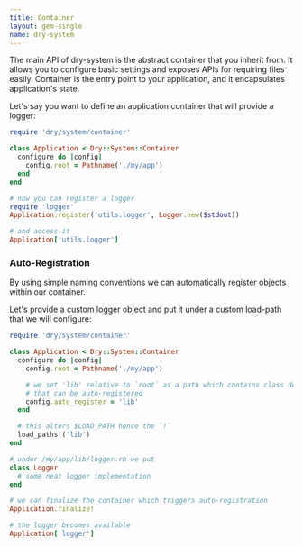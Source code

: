 ```yaml
---
title: Container
layout: gem-single
name: dry-system
---
```


The main API of dry-system is the abstract container that you inherit from. It allows you to configure basic settings and exposes APIs for requiring files easily. Container is the entry point to your application, and it encapsulates application's state.

Let's say you want to define an application container that will provide a logger:

``` ruby
require 'dry/system/container'

class Application < Dry::System::Container
  configure do |config|
    config.root = Pathname('./my/app')
  end
end

# now you can register a logger
require 'logger'
Application.register('utils.logger', Logger.new($stdout))

# and access it
Application['utils.logger']
```

### Auto-Registration

By using simple naming conventions we can automatically register objects within our container.

Let's provide a custom logger object and put it under a custom load-path that we will configure:

``` ruby
require 'dry/system/container'

class Application < Dry::System::Container
  configure do |config|
    config.root = Pathname('./my/app')

    # we set 'lib' relative to `root` as a path which contains class definitions
    # that can be auto-registered
    config.auto_register = 'lib'
  end

  # this alters $LOAD_PATH hence the `!`
  load_paths!('lib')
end

# under /my/app/lib/logger.rb we put
class Logger
  # some neat logger implementation
end

# we can finalize the container which triggers auto-registration
Application.finalize!

# the logger becomes available
Application['logger']
```
